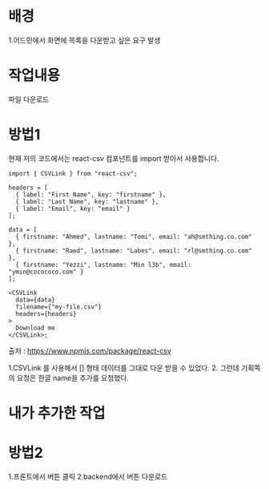 # 배경
1.어드민에서 화면에 목록을 다운받고 싶은 요구 발생


# 작업내용
파일 다운로드

# 방법1
현재 저의 코드에서는 react-csv 컴포넌트를 import 받아서 사용합니다.
```
import { CSVLink } from "react-csv";

headers = [
  { label: "First Name", key: "firstname" },
  { label: "Last Name", key: "lastname" },
  { label: "Email", key: "email" }
];

data = [
  { firstname: "Ahmed", lastname: "Tomi", email: "ah@smthing.co.com" },
  { firstname: "Raed", lastname: "Labes", email: "rl@smthing.co.com" },
  { firstname: "Yezzi", lastname: "Min l3b", email: "ymin@cocococo.com" }
];

<CSVLink
  data={data}
  filename={"my-file.csv"}
  headers={headers}
>
  Download me
</CSVLink>;
```
출처 : https://www.npmjs.com/package/react-csv

1.CSVLink 를 사용해서 [] 형태 데이터를 그대로 다운 받을 수 있었다.
2. 그런데 기획쪽의 요청은 한글 name을 추가를 요청했다.

# 내가 추가한 작업



# 방법2

1.프론트에서 버튼 클릭
2.backend에서 버튼 다운로드
